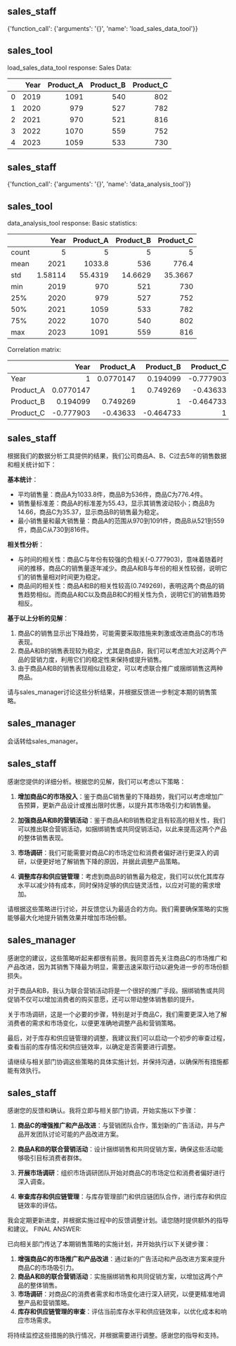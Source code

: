 ## sales_staff

{'function_call': {'arguments': '{}', 'name': 'load_sales_data_tool'}}


## sales_tool

load_sales_data_tool response: Sales Data: 

|    |   Year |   Product_A |   Product_B |   Product_C |
|---:|-------:|------------:|------------:|------------:|
|  0 |   2019 |        1091 |         540 |         802 |
|  1 |   2020 |         979 |         527 |         782 |
|  2 |   2021 |         970 |         521 |         816 |
|  3 |   2022 |        1070 |         559 |         752 |
|  4 |   2023 |        1059 |         533 |         730 |

## sales_staff

{'function_call': {'arguments': '{}', 'name': 'data_analysis_tool'}}


## sales_tool

data_analysis_tool response: Basic statistics:

|       |       Year |   Product_A |   Product_B |   Product_C |
|:------|-----------:|------------:|------------:|------------:|
| count |    5       |      5      |      5      |      5      |
| mean  | 2021       |   1033.8    |    536      |    776.4    |
| std   |    1.58114 |     55.4319 |     14.6629 |     35.3667 |
| min   | 2019       |    970      |    521      |    730      |
| 25%   | 2020       |    979      |    527      |    752      |
| 50%   | 2021       |   1059      |    533      |    782      |
| 75%   | 2022       |   1070      |    540      |    802      |
| max   | 2023       |   1091      |    559      |    816      |

Correlation matrix:

|           |       Year |   Product_A |   Product_B |   Product_C |
|:----------|-----------:|------------:|------------:|------------:|
| Year      |  1         |   0.0770147 |    0.194099 |   -0.777903 |
| Product_A |  0.0770147 |   1         |    0.749269 |   -0.43633  |
| Product_B |  0.194099  |   0.749269  |    1        |   -0.464733 |
| Product_C | -0.777903  |  -0.43633   |   -0.464733 |    1        |

## sales_staff

根据我们的数据分析工具提供的结果，我们公司商品A、B、C过去5年的销售数据和相关统计如下：

**基本统计**：
- 平均销售量：商品A为1033.8件，商品B为536件，商品C为776.4件。
- 销售量标准差：商品A的标准差为55.43，显示其销售波动较小；商品B为14.66，商品C为35.37，显示商品B的销售最为稳定。
- 最小销售量和最大销售量：商品A的范围从970到1091件，商品B从521到559件，商品C从730到816件。

**相关性分析**：
- 与时间的相关性：商品C与年份有较强的负相关(-0.777903)，意味着随着时间的推移，商品C的销售量逐年减少。商品A和B与年份的相关性较弱，说明它们的销售量相对时间更为稳定。
- 商品间的相关性：商品A和B的相关性较高(0.749269)，表明这两个商品的销售趋势相似。而商品A和C以及商品B和C的相关性为负，说明它们的销售趋势相反。

**基于以上分析的见解**：
1. 商品C的销售显示出下降趋势，可能需要采取措施来刺激或改进商品C的市场表现。
2. 商品A和B的销售表现较为稳定，尤其是商品B，我们可以考虑加大对这两个产品的营销力度，利用它们的稳定性来保持或提升销售。
3. 由于商品A和B的销售表现相似且稳定，可以考虑联合推广或捆绑销售这两种商品。

请与sales_manager讨论这些分析结果，并根据反馈进一步制定本期的销售策略。

## sales_manager

会话转给sales_manager。

## sales_staff

感谢您提供的详细分析。根据您的见解，我们可以考虑以下策略：

1. **增加商品C的市场投入**：鉴于商品C销售量的下降趋势，我们可以考虑增加广告预算，更新产品设计或推出限时优惠，以提升其市场吸引力和销售量。

2. **加强商品A和B的营销活动**：鉴于商品A和B销售稳定且有较高的相关性，我们可以推出联合营销活动，如捆绑销售或共同促销活动，以此来提高这两个产品的整体销售表现。

3. **市场调研**：我们可能需要对商品C的市场定位和消费者偏好进行更深入的调研，以便更好地了解销售下降的原因，并据此调整产品策略。

4. **调整库存和供应链管理**：考虑到商品B的销售最为稳定，我们可以优化其库存水平以减少持有成本，同时保持足够的供应链灵活性，以应对可能的需求增加。

请根据这些策略进行讨论，并反馈您认为最适合的方向。我们需要确保策略的实施能够最大化地提升销售效果并增加市场份额。

## sales_manager

感谢您的建议，这些策略听起来都很有前景。我同意首先关注商品C的市场推广和产品改进，因为其销售下降最为明显，需要迅速采取行动以避免进一步的市场份额损失。

对于商品A和B，我认为联合营销活动将是一个很好的推广手段。捆绑销售或共同促销不仅可以增加消费者的购买意愿，还可以带动整体销售额的提升。

关于市场调研，这是一个必要的步骤，特别是对于商品C，我们需要更深入地了解消费者的需求和市场变化，以便更准确地调整产品和营销策略。

最后，对于库存和供应链管理的调整，我建议我们可以启动一个初步的审查过程，查看当前的库存情况和供应链效率，以确定是否需要进行调整。

请继续与相关部门协调这些策略的具体实施计划，并保持沟通，以确保所有措施都能有效执行。

## sales_staff

感谢您的反馈和确认。我将立即与相关部门协调，开始实施以下步骤：

1. **商品C的增强推广和产品改进**：与营销团队合作，策划新的广告活动，并与产品开发团队讨论可能的产品改进方案。

2. **商品A和B的联合营销活动**：设计捆绑销售和共同促销方案，确保这些活动能够吸引目标消费者群体。

3. **开展市场调研**：组织市场调研团队开始对商品C的市场定位和消费者偏好进行深入调查。

4. **审查库存和供应链管理**：与库存管理部门和供应链团队合作，进行库存和供应链效率的评估。

我会定期更新进度，并根据实施过程中的反馈调整计划。请您随时提供额外的指导和建议。
FINAL ANSWER:

已向相关部门传达了本期销售策略的实施计划，并开始执行以下关键步骤：

1. **增强商品C的市场推广和产品改进**：通过新的广告活动和产品改进方案来提升商品C的市场吸引力。
2. **商品A和B的联合营销活动**：实施捆绑销售和共同促销方案，以增加这两个产品的整体销售。
3. **市场调研**：对商品C的消费者需求和市场变化进行深入研究，以便更精准地调整产品和营销策略。
4. **库存和供应链管理的审查**：评估当前库存水平和供应链效率，以优化成本和响应市场需求。

将持续监控这些措施的执行情况，并根据需要进行调整。感谢您的指导和支持。

